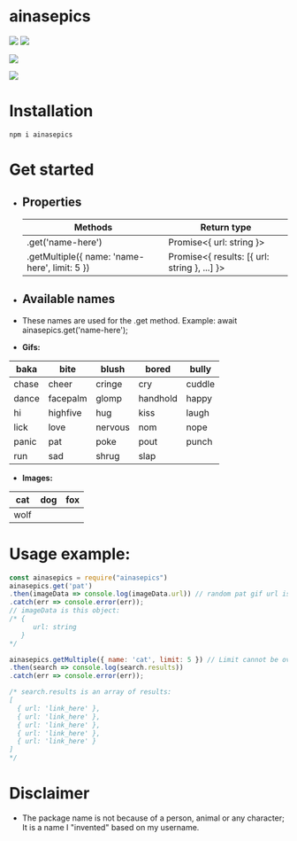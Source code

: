 # ainasepics
<div align="left">
  <p>
    <a href="#"><img src="https://badgen.net/npm/v/ainasepics"/></a>
    <a href="#"><img src="https://badgen.net/npm/dt/ainasepics"/></a>
  </p>
      <a href="#"><img src="https://nodei.co/npm/ainasepics.png?downloads=true&downloadRank=true&stars=true"></a>
</div>

[![](https://dcbadge.vercel.app/api/server/WGxcN6zDzq)](https://discord.gg/WGxcN6zDzq)

# Installation
```
npm i ainasepics
```

# Get started
* ## Properties
    | Methods                                           | Return type                                |
    |---------------------------------------------------|--------------------------------------------|
    | .get('name-here')                                 | Promise<{ url: string }>                   |
    | .getMultiple({ name: 'name-here', limit: 5 })     | Promise<{ results: [{ url: string }, ...] }> |

* ## Available names
- These names are used for the .get method. Example: await ainasepics.get('name-here');

* **Gifs:**

| baka  | bite     | blush   | bored    | bully  |
|-------|----------|---------|----------|--------|
| chase | cheer    | cringe  | cry      | cuddle |
| dance | facepalm | glomp   | handhold | happy  |
| hi    | highfive | hug     | kiss     | laugh  |
| lick  | love     | nervous | nom      | nope   |
| panic | pat      | poke    | pout     | punch  |
| run   | sad      | shrug   | slap     |        |

* **Images:**

| cat  | dog | fox |
|------|-----|-----|
| wolf |     |     |

# Usage example:
```js
const ainasepics = require("ainasepics")
ainasepics.get('pat')
.then(imageData => console.log(imageData.url)) // random pat gif url is logged.
.catch(err => console.error(err));
// imageData is this object:
/* {
      url: string
   }
*/

ainasepics.getMultiple({ name: 'cat', limit: 5 }) // Limit cannot be over 5
.then(search => console.log(search.results))
.catch(err => console.error(err));

/* search.results is an array of results:
[
  { url: 'link_here' },
  { url: 'link_here' },
  { url: 'link_here' },
  { url: 'link_here' },
  { url: 'link_here' }
]
*/
```

# Disclaimer
- The package name is not because of a person, animal or any character; It is a name I "invented" based on my username.